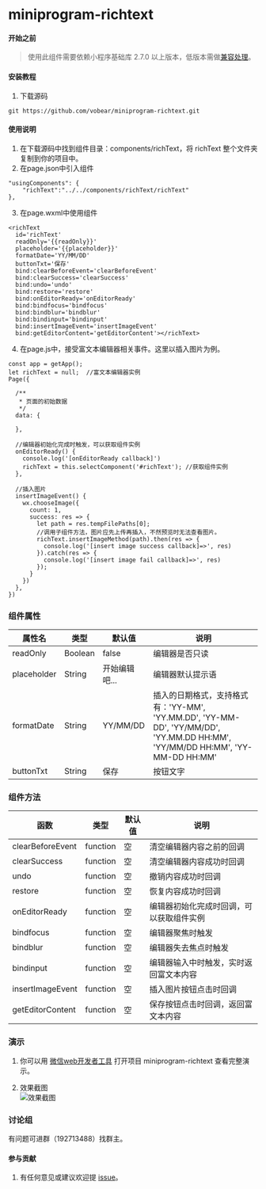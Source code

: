 # miniprogram-richtext

#### 开始之前
>使用此组件需要依赖小程序基础库 2.7.0 以上版本，低版本需做[兼容处理](https://developers.weixin.qq.com/miniprogram/dev/framework/compatibility.html)。


#### 安装教程

1.  下载源码

```
git https://github.com/vobear/miniprogram-richtext.git
```


#### 使用说明

1.  在下载源码中找到组件目录：components/richText，将 richText 整个文件夹复制到你的项目中。
2.  在page.json中引入组件

```
"usingComponents": {
    "richText":"../../components/richText/richText"
},
```
3.  在page.wxml中使用组件

```
<richText 
  id='richText' 
  readOnly='{{readOnly}}'
  placeholder='{{placeholder}}' 
  formatDate='YY/MM/DD'
  buttonTxt='保存'
  bind:clearBeforeEvent='clearBeforeEvent'
  bind:clearSuccess='clearSuccess'
  bind:undo='undo'
  bind:restore='restore'
  bind:onEditorReady='onEditorReady' 
  bind:bindfocus='bindfocus' 
  bind:bindblur='bindblur' 
  bind:bindinput='bindinput' 
  bind:insertImageEvent='insertImageEvent' 
  bind:getEditorContent='getEditorContent'></richText>
```
4.   在page.js中，接受富文本编辑器相关事件。这里以插入图片为例。

```
const app = getApp();
let richText = null;  //富文本编辑器实例
Page({

  /**
   * 页面的初始数据
   */
  data: {
    
  },

  //编辑器初始化完成时触发，可以获取组件实例
  onEditorReady() {
    console.log('[onEditorReady callback]')
    richText = this.selectComponent('#richText'); //获取组件实例
  },

  //插入图片
  insertImageEvent() {
    wx.chooseImage({
      count: 1,
      success: res => {
        let path = res.tempFilePaths[0];
        //调用子组件方法，图片应先上传再插入，不然预览时无法查看图片。
        richText.insertImageMethod(path).then(res => {
          console.log('[insert image success callback]=>', res)
        }).catch(res => {
          console.log('[insert image fail callback]=>', res)
        });
      }
    })
  },
})
```

### 组件属性
| 属性名         | 类型      | 默认值      | 说明       |
|-------------|---------|----------|----------|
| readOnly    | Boolean | false         | 编辑器是否只读  |
| placeholder | String  | 开始编辑吧...  | 编辑器默认提示语 |
| formatDate  | String  | YY/MM/DD      | 插入的日期格式，支持格式有：'YY-MM', 'YY.MM.DD', 'YY-MM-DD', 'YY/MM/DD', 'YY.MM.DD HH:MM', 'YY/MM/DD HH:MM', 'YY-MM-DD HH:MM'  |
| buttonTxt   | String  | 保存       | 按钮文字     |


### 组件方法
| 函数               | 类型       | 默认值 | 说明                   |
|------------------|----------|-----|----------------------|
| clearBeforeEvent | function | 空   | 清空编辑器内容之前的回调       |
| clearSuccess     | function | 空   | 清空编辑器内容成功时回调       |
| undo             | function | 空   | 撤销内容成功时回调           |
| restore          | function | 空   | 恢复内容成功时回调             |
| onEditorReady    | function | 空   | 编辑器初始化完成时回调，可以获取组件实例 |
| bindfocus        | function | 空   | 编辑器聚焦时触发             |
| bindblur         | function | 空   | 编辑器失去焦点时触发           |
| bindinput        | function | 空   | 编辑器输入中时触发，实时返回富文本内容            |
| insertImageEvent | function | 空   | 插入图片按钮点击时回调           |
| getEditorContent | function | 空   | 保存按钮点击时回调，返回富文本内容           |

### 演示
1.  你可以用 [微信web开发者工具](https://developers.weixin.qq.com/miniprogram/dev/devtools/download.html) 打开项目 miniprogram-richtext 查看完整演示。

2.  效果截图  
![效果截图](https://images.gitee.com/uploads/images/2020/0515/155231_09025a5b_1486634.png)

### 讨论组

有问题可进群（192713488）找群主。

#### 参与贡献

1.  有任何意见或建议欢迎提 [issue](https://github.com/vobear/miniprogram-richtext/issues)。

